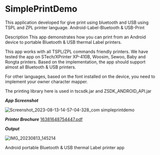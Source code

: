 # SimplePrintDemo
This application developed for give print using bluetooth and USB using TSPL and ZPL printer language.
Android-Label-Bluetooth & USB-Print

Description
This app demonstrates how you can print from an Android device to portable Bluetooth & USB thermal Label printers. 

This app works with all TSPL/ZPL commands friendly printers.
We have tested the app on STech/XPrinter XP-410B, Woosim, Sewoo, Baby and Rongta printers.
Based on the implementation, the app should support almost all Bluetooth & USB printers.

For other languages, based on the font installed on the device, you need to implement your owner character mapper.

The printing library here is used in tscsdk.jar and ZSDK_ANDROID_API.jar

***App Screenshot***

![Screenshot_2023-08-13-14-57-04-328_com simpleprintdemo](https://github.com/sachinpangare/SimplePrintDemo/assets/10301367/2dd27acc-83f3-4647-979f-1c3accc3b5ac)

***Printer Brochure***
[16381648754447.pdf](https://github.com/sachinpangare/SimplePrintDemo/files/12329170/16381648754447.pdf)


***Output***

![IMG_20230813_145214](https://github.com/sachinpangare/SimplePrintDemo/assets/10301367/dfad1806-b4ce-46a5-a881-a9999c3589e3)

Android portable Bluetooth & USB thermal Label printer app
